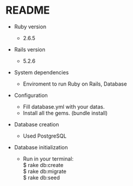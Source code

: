 # README

* Ruby version
  - 2.6.5

* Rails version
  - 5.2.6

* System dependencies
  - Enviroment to run Ruby on Rails, Database
  
* Configuration
  - Fill database.yml with your datas.
  - Install all the gems. (bundle install)

* Database creation
  - Used PostgreSQL

* Database initialization
  - Run in your terminal: </br>
      $ rake db:create </br>
      $ rake db:migrate </br>
      $ rake db:seed </br>
